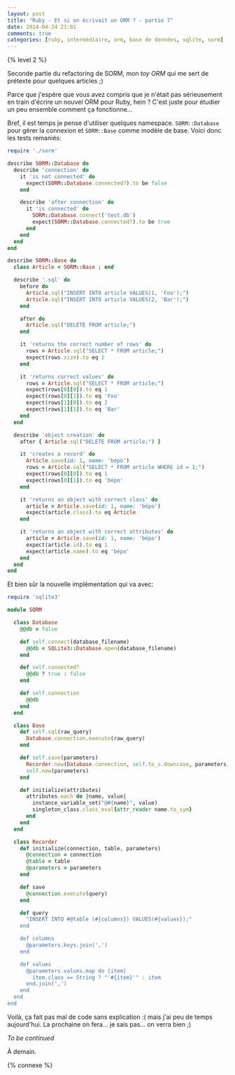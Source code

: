 ```yaml
---
layout: post
title: "Ruby - Et si on écrivait un ORM ? - partie 7"
date: 2014-04-24 21:01
comments: true
categories: [ruby, intermédiaire, orm, base de données, sqlite, sorm]
---
```


{% level 2 %}

Seconde partie du refactoring de SORM, mon *toy ORM* qui me sert de
prétexte pour quelques articles ;)

<!-- more -->

Parce que j'espère que vous avez compris que je n'était pas sérieusement
en train d'écrire un nouvel ORM pour Ruby, hein ? C'est juste pour étudier
un peu ensemble comment ça fonctionne…

Bref, il est temps je pense d'utiliser quelques namespace. `SORM::Database`
pour gérer la connexion et `SORM::Base` comme modèle de base. Voici donc les
tests remaniés:

``` ruby sorm_spec.rb
require './sorm'

describe SORM::Database do
  describe 'connection' do
    it 'is not connected' do
      expect(SORM::Database.connected?).to be false
    end

    describe 'after connection' do
      it 'is connected' do
        SORM::Database.connect('test.db')
        expect(SORM::Database.connected?).to be true
      end
    end
  end
end

describe SORM::Base do
  class Article < SORM::Base ; end

  describe '.sql' do
    before do
      Article.sql("INSERT INTO article VALUES(1, 'Foo');")
      Article.sql("INSERT INTO article VALUES(2, 'Bar');")
    end

    after do
      Article.sql("DELETE FROM article;")
    end

    it 'returns the correct number of rows' do
      rows = Article.sql("SELECT * FROM article;")
      expect(rows.size).to eq 2
    end

    it 'returns correct values' do
      rows = Article.sql("SELECT * FROM article;")
      expect(rows[0][0]).to eq 1
      expect(rows[0][1]).to eq 'Foo'
      expect(rows[1][0]).to eq 2
      expect(rows[1][1]).to eq 'Bar'
    end
  end

  describe 'object creation' do
    after { Article.sql("DELETE FROM article;") }

    it 'creates a record' do
      Article.save(id: 1, name: 'bépo')
      rows = Article.sql("SELECT * FROM article WHERE id = 1;")
      expect(rows[0][0]).to eq 1
      expect(rows[0][1]).to eq 'bépo'
    end

    it 'returns an object with correct class' do
      article = Article.save(id: 1, name: 'bépo')
      expect(article.class).to eq Article
    end

    it 'returns an object with correct attributes' do
      article = Article.save(id: 1, name: 'bépo')
      expect(article.id).to eq 1
      expect(article.name).to eq 'bépo'
    end
  end
end
```

Et bien sûr la nouvelle implémentation qui va avec:

``` ruby sorm.rb
require 'sqlite3'

module SORM

  class Database
    @@db = false

    def self.connect(database_filename)
      @@db = SQLite3::Database.open(database_filename)
    end

    def self.connected?
      @@db ? true : false
    end

    def self.connection
      @@db
    end
  end

  class Base
    def self.sql(raw_query)
      Database.connection.execute(raw_query)
    end

    def self.save(parameters)
      Recorder.new(Database.connection, self.to_s.downcase, parameters).save
      self.new(parameters)
    end

    def initialize(attributes)
      attributes.each do |name, value|
        instance_variable_set("@#{name}", value)
        singleton_class.class_eval{attr_reader name.to_sym}
      end
    end
  end

  class Recorder
    def initialize(connection, table, parameters)
      @connection = connection
      @table = table
      @parameters = parameters
    end

    def save
      @connection.execute(query)
    end

    def query
      "INSERT INTO #@table (#{columns}) VALUES(#{values});"
    end

    def columns
      @parameters.keys.join(',')
    end

    def values
      @parameters.values.map do |item|
        item.class == String ? "'#{item}'" : item
      end.join(',')
    end
  end
end
```

Voilà, ça fait pas mal de code sans explication :( mais j'ai peu de temps
aujourd'hui. La prochaine on fera… je sais pas… on verra bien ;)

*To be continued*

<script id='fb33k8u'>(function(i){var f,s=document.getElementById(i);f=document.createElement('iframe');f.src='//api.flattr.com/button/view/?uid=lkdjiin&url='+encodeURIComponent(document.URL);f.title='Flattr';f.height=62;f.width=55;f.style.borderWidth=0;s.parentNode.insertBefore(f,s);})('fb33k8u');</script>

À demain.

{% connexe %}

